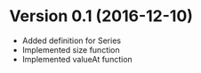 # Version 0.1 (2016-12-10)

  * Added definition for Series
  * Implemented size function
  * Implemented valueAt function
